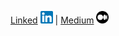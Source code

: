 <a href="https://www.linkedin.com/in/graemejstirling/" title="LinkedIn">Linked</a> <img alt=":LinkedIN" src="https://github.com/gjstirling/CV/blob/main/images/LinkedIn.svg.png" width="20"> | <a href="https://medium.com/@gjstirling" title="Medium">Medium</a> <img alt=":Medium" src="https://github.com/gjstirling/CV/blob/main/images/medium.png" width="20">

